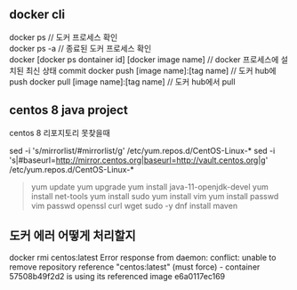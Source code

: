## docker cli

docker ps // 도커 프로세스 확인  
docker ps -a // 종료된 도커 프로세스 확인  
docker [docker ps dontainer id] [docker image name] // docker 프로세스에 설치된 최신 상태 commit
docker push [image name]:[tag name] // 도커 hub에 push
docker pull [image name]:[tag name] // 도커 hub에서 pull

## centos 8 java project

centos 8 리포지토리 못찾을때

sed -i 's/mirrorlist/#mirrorlist/g' /etc/yum.repos.d/CentOS-Linux-\*
sed -i 's|#baseurl=http://mirror.centos.org|baseurl=http://vault.centos.org|g' /etc/yum.repos.d/CentOS-Linux-\*

> yum update
> yum upgrade
> yum install java-11-openjdk-devel
> yum install net-tools
> yum install sudo
> yum install vim
> yum install passwd vim passwd openssl curl wget sudo -y
> dnf install maven

## 도커 에러 어떻게 처리할지

docker rmi centos:latest
Error response from daemon: conflict: unable to remove repository reference "centos:latest" (must force) - container 57508b49f2d2 is using its referenced image e6a0117ec169
